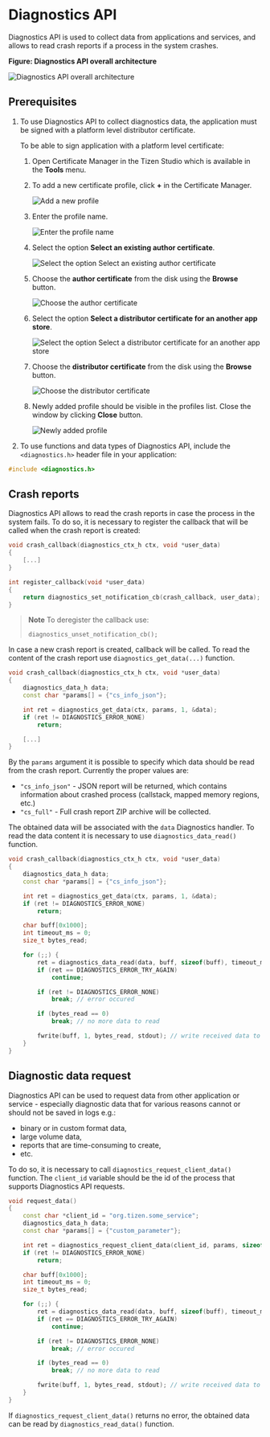 # Diagnostics API

Diagnostics API is used to collect data from applications and services, and allows to read crash reports if a process in the system crashes.

**Figure: Diagnostics API overall architecture**

![Diagnostics API overall architecture](media/diag-arch.png)

## Prerequisites ##

1.  To use Diagnostics API to collect diagnostics data, the application must be signed with a platform level distributor certificate.

    To be able to sign application with a platform level certificate:

    1.  Open Certificate Manager in the Tizen Studio which is available in the **Tools** menu.
    2.  To add a new certificate profile, click **+** in the Certificate Manager.

        ![Add a new profile](media/diag-add-new-profile.png)

    3.  Enter the profile name.

        ![Enter the profile name](media/diag-set-profile-name.png)

    4.  Select the option **Select an existing author certificate**.

        ![Select the option **Select an existing author certificate**](media/diag-select-author-cert.png)

    5.  Choose the **author certificate** from the disk using the **Browse** button.

        ![Choose the author certificate](media/diag-choose-tizen-author-cert.png)

    6.  Select the option **Select a distributor certificate for an another app store**.

        ![Select the option **Select a distributor certificate for an another app store**](media/diag-select-distributor-cert.png)

    7.  Choose the **distributor certificate** from the disk using the **Browse** button.

        ![Choose the distributor certificate](media/diag-choose-tizen-distributor-cert.png)

    8.  Newly added profile should be visible in the profiles list. Close the window by clicking **Close** button.

        ![Newly added profile](media/diag-finish.png)

2.  To use functions and data types of Diagnostics API, include the `<diagnostics.h>` header file in your application:

```cpp
#include <diagnostics.h>
```

## Crash reports

Diagnostics API allows to read the crash reports in case the process in the system fails. To do so, it is necessary to register the callback that will be called when the crash report is created:

```cpp
void crash_callback(diagnostics_ctx_h ctx, void *user_data)
{
    [...]
}

int register_callback(void *user_data)
{
    return diagnostics_set_notification_cb(crash_callback, user_data);
}
```

> **Note**
> To deregister the callback use:
> ```
> diagnostics_unset_notification_cb();
> ```

In case a new crash report is created, callback will be called. To read the content of the crash report use `diagnostics_get_data(...)` function.

```cpp
void crash_callback(diagnostics_ctx_h ctx, void *user_data)
{
    diagnostics_data_h data;
    const char *params[] = {"cs_info_json"};

    int ret = diagnostics_get_data(ctx, params, 1, &data);
    if (ret != DIAGNOSTICS_ERROR_NONE)
        return;

    [...]
}
```

By the `params` argument it is possible to specify which data should be read from the crash report. Currently the proper values are:

-   `"cs_info_json"` - JSON report will be returned, which contains information about crashed process (callstack, mapped memory regions, etc.)
-   `"cs_full"` - Full crash report ZIP archive will be collected.

The obtained data will be associated with the `data` Diagnostics handler. To read the data content it is necessary to use `diagnostics_data_read()` function.

```cpp
void crash_callback(diagnostics_ctx_h ctx, void *user_data)
{
    diagnostics_data_h data;
    const char *params[] = {"cs_info_json"};

    int ret = diagnostics_get_data(ctx, params, 1, &data);
    if (ret != DIAGNOSTICS_ERROR_NONE)
        return;

    char buff[0x1000];
    int timeout_ms = 0;
    size_t bytes_read;

    for (;;) {
        ret = diagnostics_data_read(data, buff, sizeof(buff), timeout_ms, &bytes_read);
        if (ret == DIAGNOSTICS_ERROR_TRY_AGAIN)
            continue;

        if (ret != DIAGNOSTICS_ERROR_NONE)
            break; // error occured

        if (bytes_read == 0)
            break; // no more data to read

        fwrite(buff, 1, bytes_read, stdout); // write received data to the STDOUT
    }
}
```

## Diagnostic data request

Diagnostics API can be used to request data from other application or service - especially diagnostic data that for various reasons cannot or should not be saved in logs e.g.:

-   binary or in custom format data,
-   large volume data,
-   reports that are time-consuming to create,
-   etc.

To do so, it is necessary to call `diagnostics_request_client_data()` function. The `client_id` variable should be the id of the process that supports Diagnostics API requests.

```cpp
void request_data()
{
    const char *client_id = "org.tizen.some_service";
    diagnostics_data_h data;
    const char *params[] = {"custom_parameter"};

    int ret = diagnostics_request_client_data(client_id, params, sizeof(params), &data);
    if (ret != DIAGNOSTICS_ERROR_NONE)
        return;

    char buff[0x1000];
    int timeout_ms = 0;
    size_t bytes_read;

    for (;;) {
        ret = diagnostics_data_read(data, buff, sizeof(buff), timeout_ms, &bytes_read);
        if (ret == DIAGNOSTICS_ERROR_TRY_AGAIN)
            continue;

        if (ret != DIAGNOSTICS_ERROR_NONE)
            break; // error occured

        if (bytes_read == 0)
            break; // no more data to read

        fwrite(buff, 1, bytes_read, stdout); // write received data to the STDOUT
    }
}
```

If `diagnostics_request_client_data()` returns no error, the obtained data can be read by `diagnostics_read_data()` function.
